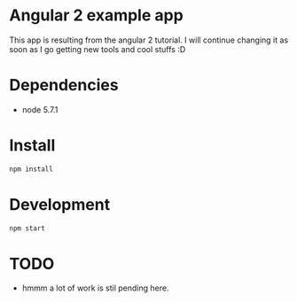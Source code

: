 # Angular 2 example app

This app is resulting from the angular 2 tutorial. I will continue changing it as soon as I go getting new tools and cool stuffs :D

# Dependencies
- node 5.7.1

# Install
```sh
npm install
````
# Development
```sh
npm start
```

# TODO
 - hmmm a lot of work is stil pending here.